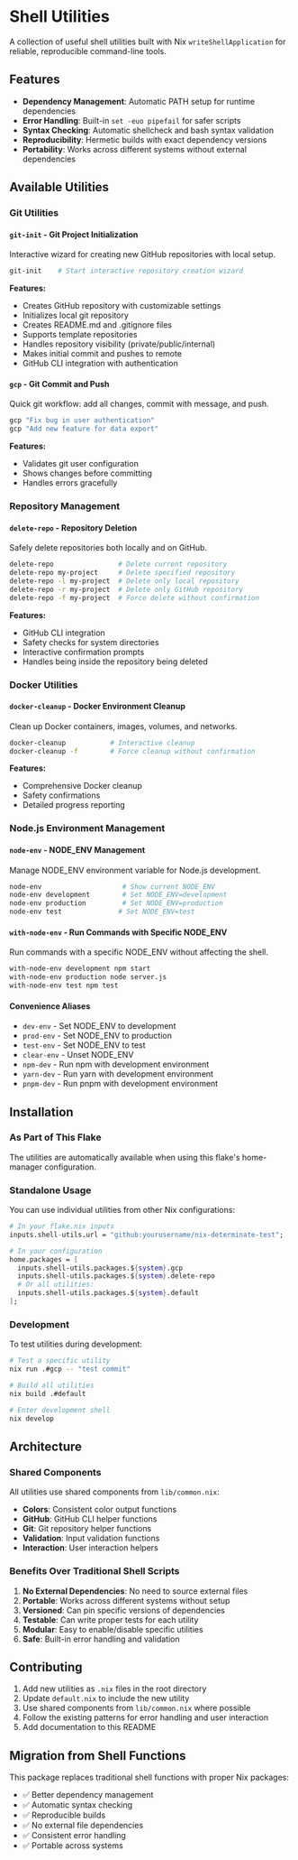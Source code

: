 # Shell Utilities

A collection of useful shell utilities built with Nix `writeShellApplication` for reliable, reproducible command-line tools.

## Features

- **Dependency Management**: Automatic PATH setup for runtime dependencies
- **Error Handling**: Built-in `set -euo pipefail` for safer scripts
- **Syntax Checking**: Automatic shellcheck and bash syntax validation
- **Reproducibility**: Hermetic builds with exact dependency versions
- **Portability**: Works across different systems without external dependencies

## Available Utilities

### Git Utilities

#### `git-init` - Git Project Initialization
Interactive wizard for creating new GitHub repositories with local setup.

```bash
git-init    # Start interactive repository creation wizard
```

**Features:**
- Creates GitHub repository with customizable settings
- Initializes local git repository
- Creates README.md and .gitignore files
- Supports template repositories
- Handles repository visibility (private/public/internal)
- Makes initial commit and pushes to remote
- GitHub CLI integration with authentication

#### `gcp` - Git Commit and Push
Quick git workflow: add all changes, commit with message, and push.

```bash
gcp "Fix bug in user authentication"
gcp "Add new feature for data export"
```

**Features:**
- Validates git user configuration
- Shows changes before committing
- Handles errors gracefully

### Repository Management

#### `delete-repo` - Repository Deletion
Safely delete repositories both locally and on GitHub.

```bash
delete-repo                # Delete current repository
delete-repo my-project     # Delete specified repository
delete-repo -l my-project  # Delete only local repository
delete-repo -r my-project  # Delete only GitHub repository
delete-repo -f my-project  # Force delete without confirmation
```

**Features:**
- GitHub CLI integration
- Safety checks for system directories
- Interactive confirmation prompts
- Handles being inside the repository being deleted

### Docker Utilities

#### `docker-cleanup` - Docker Environment Cleanup
Clean up Docker containers, images, volumes, and networks.

```bash
docker-cleanup           # Interactive cleanup
docker-cleanup -f        # Force cleanup without confirmation
```

**Features:**
- Comprehensive Docker cleanup
- Safety confirmations
- Detailed progress reporting

### Node.js Environment Management

#### `node-env` - NODE_ENV Management
Manage NODE_ENV environment variable for Node.js development.

```bash
node-env                    # Show current NODE_ENV
node-env development        # Set NODE_ENV=development
node-env production         # Set NODE_ENV=production
node-env test              # Set NODE_ENV=test
```

#### `with-node-env` - Run Commands with Specific NODE_ENV
Run commands with a specific NODE_ENV without affecting the shell.

```bash
with-node-env development npm start
with-node-env production node server.js
with-node-env test npm test
```

#### Convenience Aliases

- `dev-env` - Set NODE_ENV to development
- `prod-env` - Set NODE_ENV to production
- `test-env` - Set NODE_ENV to test
- `clear-env` - Unset NODE_ENV
- `npm-dev` - Run npm with development environment
- `yarn-dev` - Run yarn with development environment
- `pnpm-dev` - Run pnpm with development environment

## Installation

### As Part of This Flake

The utilities are automatically available when using this flake's home-manager configuration.

### Standalone Usage

You can use individual utilities from other Nix configurations:

```nix
# In your flake.nix inputs
inputs.shell-utils.url = "github:yourusername/nix-determinate-test";

# In your configuration
home.packages = [
  inputs.shell-utils.packages.${system}.gcp
  inputs.shell-utils.packages.${system}.delete-repo
  # Or all utilities:
  inputs.shell-utils.packages.${system}.default
];
```

### Development

To test utilities during development:

```bash
# Test a specific utility
nix run .#gcp -- "test commit"

# Build all utilities
nix build .#default

# Enter development shell
nix develop
```

## Architecture

### Shared Components

All utilities use shared components from `lib/common.nix`:

- **Colors**: Consistent color output functions
- **GitHub**: GitHub CLI helper functions
- **Git**: Git repository helper functions
- **Validation**: Input validation functions
- **Interaction**: User interaction helpers

### Benefits Over Traditional Shell Scripts

1. **No External Dependencies**: No need to source external files
2. **Portable**: Works across different systems without setup
3. **Versioned**: Can pin specific versions of dependencies
4. **Testable**: Can write proper tests for each utility
5. **Modular**: Easy to enable/disable specific utilities
6. **Safe**: Built-in error handling and validation

## Contributing

1. Add new utilities as `.nix` files in the root directory
2. Update `default.nix` to include the new utility
3. Use shared components from `lib/common.nix` where possible
4. Follow the existing patterns for error handling and user interaction
5. Add documentation to this README

## Migration from Shell Functions

This package replaces traditional shell functions with proper Nix packages:

- ✅ Better dependency management
- ✅ Automatic syntax checking
- ✅ Reproducible builds
- ✅ No external file dependencies
- ✅ Consistent error handling
- ✅ Portable across systems
